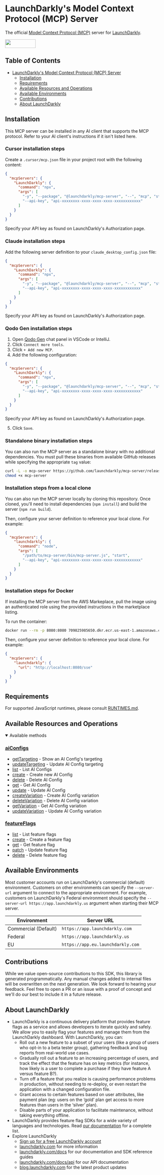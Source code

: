 # LaunchDarkly's Model Context Protocol (MCP) Server

The official [Model Context Protocol (MCP)](https://modelcontextprotocol.io/) server for [LaunchDarkly](https://launchdarkly.com/).

<div align="left">
    <a href="https://opensource.org/licenses/MIT">
        <img src="https://img.shields.io/badge/License-MIT-blue.svg" style="width: 100px; height: 28px;" />
    </a>
</div>

<!-- No Summary [summary] -->

<!-- Start Table of Contents [toc] -->
## Table of Contents
<!-- $toc-max-depth=2 -->
* [LaunchDarkly's Model Context Protocol (MCP) Server](#launchdarklys-model-context-protocol-mcp-server)
  * [Installation](#installation)
  * [Requirements](#requirements)
  * [Available Resources and Operations](#available-resources-and-operations)
  * [Available Environments](#available-environments)
  * [Contributions](#contributions)
  * [About LaunchDarkly](#about-launchdarkly)

<!-- End Table of Contents [toc] -->

<!-- No SDK Installation [installation] -->
## Installation

This MCP server can be installed in any AI client that supports the MCP protocol. Refer to your AI client's instructions if it isn't listed here.

### Cursor installation steps

Create a `.cursor/mcp.json` file in your project root with the following content:

```json
{
  "mcpServers": {
    "LaunchDarkly": {
      "command": "npx",
      "args": [
        "-y", "--package", "@launchdarkly/mcp-server", "--", "mcp", "start",
        "--api-key", "api-xxxxxxxx-xxxx-xxxx-xxxx-xxxxxxxxxxxx"
      ]
    }
  }
}
```

Specify your API key as found on LaunchDarkly's Authorization page.

### Claude installation steps

Add the following server definition to your `claude_desktop_config.json` file:

```json
{
  "mcpServers": {
    "LaunchDarkly": {
      "command": "npx",
      "args": [
        "-y", "--package", "@launchdarkly/mcp-server", "--", "mcp", "start",
        "--api-key", "api-xxxxxxxx-xxxx-xxxx-xxxx-xxxxxxxxxxxx"
      ]
    }
  }
}
```

Specify your API key as found on LaunchDarkly's Authorization page.

### Qodo Gen installation steps

1. Open [Qodo Gen](https://docs.qodo.ai/qodo-documentation/qodo-gen) chat panel in VSCode or IntelliJ.
2. Click `Connect more tools`.
3. Click `+ Add new MCP`.
4. Add the following configuration:

```json
{
  "mcpServers": {
    "LaunchDarkly": {
      "command": "npx",
      "args": [
        "-y", "--package", "@launchdarkly/mcp-server", "--", "mcp", "start",
        "--api-key", "api-xxxxxxxx-xxxx-xxxx-xxxx-xxxxxxxxxxxx"
      ]
    }
  }
}
```

Specify your API key as found on LaunchDarkly's Authorization page.

5. Click `Save`.

### Standalone binary installation steps

You can also run the MCP server as a standalone binary with no additional dependencies. You must pull these binaries from available GitHub releases while specifying the appropriate `tag` value:

```bash
curl -L -o mcp-server https://github.com/launchdarkly/mcp-server/releases/download/{tag}/mcp-server-bun-darwin-arm64 && \
chmod +x mcp-server
```

### Installation steps from a local clone

You can also run the MCP server locally by cloning this repository. Once cloned, you'll need to install dependencies (`npm install`) and build the server (`npm run build`).

Then, configure your server definition to reference your local clone. For example:

```json
{
  "mcpServers": {
    "launchdarkly": {
      "command": "node",
      "args": [
        "/path/to/mcp-server/bin/mcp-server.js", "start",
        "--api-key", "api-xxxxxxxx-xxxx-xxxx-xxxx-xxxxxxxxxxxx"
      ]
    }
  }
}
```

### Installation steps for Docker

If installing the MCP server from the AWS Markeplace, pull the image using an authenticated role using the provided instructions in the marketplace listing.

To run the container:

```bash
docker run --rm -p 8080:8080 709825985650.dkr.ecr.us-east-1.amazonaws.com/launchdarkly/mcp --api-key api-xxxxxxxx-xxxx-xxxx-xxxx-xxxxxxxxxxxx 
```

Then, configure your server definition to reference your local clone. For example:

```json
{
  "mcpServers": {
    "launchdarkly": {
      "url": "http://localhost:8080/sse"
    }
  }
}
```

<!-- Start Requirements [requirements] -->
## Requirements

For supported JavaScript runtimes, please consult [RUNTIMES.md](RUNTIMES.md).
<!-- End Requirements [requirements] -->

<!-- No SDK Example Usage [usage] -->

<!-- No Authentication [security] -->

<!-- Start Available Resources and Operations [operations] -->
## Available Resources and Operations

<details open>
<summary>Available methods</summary>

### [aiConfigs](docs/sdks/aiconfigs/README.md)

* [getTargeting](docs/sdks/aiconfigs/README.md#gettargeting) - Show an AI Config's targeting
* [updateTargeting](docs/sdks/aiconfigs/README.md#updatetargeting) - Update AI Config targeting
* [list](docs/sdks/aiconfigs/README.md#list) - List AI Configs
* [create](docs/sdks/aiconfigs/README.md#create) - Create new AI Config
* [delete](docs/sdks/aiconfigs/README.md#delete) - Delete AI Config
* [get](docs/sdks/aiconfigs/README.md#get) - Get AI Config
* [update](docs/sdks/aiconfigs/README.md#update) - Update AI Config
* [createVariation](docs/sdks/aiconfigs/README.md#createvariation) - Create AI Config variation
* [deleteVariation](docs/sdks/aiconfigs/README.md#deletevariation) - Delete AI Config variation
* [getVariation](docs/sdks/aiconfigs/README.md#getvariation) - Get AI Config variation
* [updateVariation](docs/sdks/aiconfigs/README.md#updatevariation) - Update AI Config variation

### [featureFlags](docs/sdks/featureflags/README.md)

* [list](docs/sdks/featureflags/README.md#list) - List feature flags
* [create](docs/sdks/featureflags/README.md#create) - Create a feature flag
* [get](docs/sdks/featureflags/README.md#get) - Get feature flag
* [patch](docs/sdks/featureflags/README.md#patch) - Update feature flag
* [delete](docs/sdks/featureflags/README.md#delete) - Delete feature flag


</details>
<!-- End Available Resources and Operations [operations] -->

<!-- No Standalone functions [standalone-funcs] -->

<!-- No Retries [retries] -->

<!-- No Error Handling [errors] -->

<!-- No Server Selection [server] -->

<!-- No Custom HTTP Client [http-client] -->

<!-- No Debugging [debug] -->

<!-- Placeholder for Future Speakeasy SDK Sections -->

## Available Environments

Most customer accounts run on LaunchDarkly's commercial (default) environment. Customers on other environments can specify the `--server-url` argument to connect to the appropriate environment. For example, customers on LaunchDarkly's Federal environment should specify the `--server-url https://app.launchdarkly.us` argument when starting their MCP server.

| Environment          | Server URL                        |
| -------------------- | --------------------------------- |
| Commercial (Default) | `https://app.launchdarkly.com`    |
| Federal              | `https://app.launchdarkly.us`     |
| EU                   | `https://app.eu.launchdarkly.com` |

## Contributions

While we value open-source contributions to this SDK, this library is generated programmatically. Any manual changes added to internal files will be overwritten on the next generation. 
We look forward to hearing your feedback. Feel free to open a PR or an issue with a proof of concept and we'll do our best to include it in a future release. 

## About LaunchDarkly

- LaunchDarkly is a continuous delivery platform that provides feature flags as a service and allows developers to iterate quickly and safely. We allow you to easily flag your features and manage them from the LaunchDarkly dashboard. With LaunchDarkly, you can:
  - Roll out a new feature to a subset of your users (like a group of users who opt-in to a beta tester group), gathering feedback and bug reports from real-world use cases.
  - Gradually roll out a feature to an increasing percentage of users, and track the effect that the feature has on key metrics (for instance, how likely is a user to complete a purchase if they have feature A versus feature B?).
  - Turn off a feature that you realize is causing performance problems in production, without needing to re-deploy, or even restart the application with a changed configuration file.
  - Grant access to certain features based on user attributes, like payment plan (eg: users on the ‘gold’ plan get access to more features than users in the ‘silver’ plan). 
  - Disable parts of your application to facilitate maintenance, without taking everything offline.
- LaunchDarkly provides feature flag SDKs for a wide variety of languages and technologies. Read [our documentation](https://launchdarkly.com/docs/sdk) for a complete list.
- Explore LaunchDarkly
  - [Sign up for a free LaunchDarkly account](https://app.launchdarkly.com/signup)
  - [launchdarkly.com](https://www.launchdarkly.com/ 'LaunchDarkly Main Website') for more information
  - [launchdarkly.com/docs](https://launchdarkly.com/docs/home 'LaunchDarkly Documentation') for our documentation and SDK reference guides
  - [launchdarkly.com/docs/api](https://launchdarkly.com/docs/api 'LaunchDarkly API Documentation') for our API documentation
  - [blog.launchdarkly.com](https://launchdarkly.com/blog/ 'LaunchDarkly Blog Documentation') for the latest product updates
